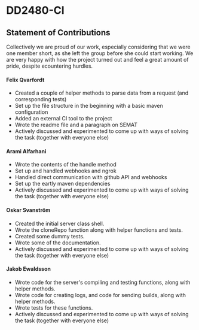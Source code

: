 # DD2480-CI

## Statement of Contributions  

Collectively we are proud of our work, especially considering that we were one member short, as she left the group before she could start working. We are very happy with how the project turned out and feel a great amount of pride, despite ecountering hurdles.

#### Felix Qvarfordt  
* Created a couple of helper methods to parse data from a request (and corresponding tests)  
* Set up the file structure in the beginning with a basic maven configuration
* Added an external CI tool to the project 
* Wrote the readme file and a paragraph on SEMAT
* Actively discussed and experimented to come up with ways of solving the task (together with everyone else)  

#### Arami Alfarhani
* Wrote the contents of the handle method
* Set up and handled webhooks and ngrok
* Handled direct communication with github API and webhooks
* Set up the eartly maven dependencies
* Actively discussed and experimented to come up with ways of solving the task (together with everyone else)  

#### Oskar Svanström
* Created the initial server class shell.
* Wrote the cloneRepo function along with helper functions and tests.
* Created some dummy tests.
* Wrote some of the documentation.
* Actively discussed and experimented to come up with ways of solving the task (together with everyone else)  

#### Jakob Ewaldsson
* Wrote code for the server's compiling and testing functions, along with helper methods.
* Wrote code for creating logs, and code for sending builds, along with helper methods.
* Wrote tests for these functions.
* Actively discussed and experimented to come up with ways of solving the task (together with everyone else) 
